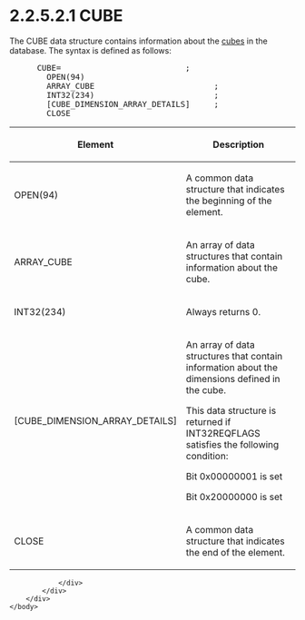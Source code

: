 <html dir="LTR" xmlns:mshelp="http://msdn.microsoft.com/mshelp" xmlns:ddue="http://ddue.schemas.microsoft.com/authoring/2003/5" xmlns:xlink="http://www.w3.org/1999/xlink" xmlns:tool="http://www.microsoft.com/tooltip">
    <head>
        <meta http-equiv="Content-Type" content="text/html; CHARSET=utf-8"></meta>
        <meta name="save" content="history"></meta>
        <title>2.2.5.2.1 CUBE</title>
        <xml>
            <mshelp:toctitle title="2.2.5.2.1 CUBE"></mshelp:toctitle>
            <mshelp:rltitle title="[MS-SSAS8]: CUBE"></mshelp:rltitle>
            <mshelp:keyword index="A" term="af878f6c-1a1e-4f31-8bf8-1e92d4e54b2e"></mshelp:keyword>
            <mshelp:attr name="DCSext.ContentType" value="open specification"></mshelp:attr>
            <mshelp:attr name="AssetID" value="af878f6c-1a1e-4f31-8bf8-1e92d4e54b2e"></mshelp:attr>
            <mshelp:attr name="TopicType" value="kbRef"></mshelp:attr>
            <mshelp:attr name="DCSext.Title" value="[MS-SSAS8]: CUBE" />
        </xml>
    </head>
    <body>
        <div id="header">
            <h1 class="heading">2.2.5.2.1 CUBE</h1>
        </div>
        <div id="mainSection">
            <div id="mainBody">
                <div id="allHistory" class="saveHistory"></div>
                <div id="sectionSection0" class="section" name="collapseableSection">
                    

<p>The CUBE data structure contains information about the <a href="c527450b-f5bd-424b-8c98-ba6365288f35.html#gt_a0c8d97b-322c-4117-8525-37e5f26751e7">cubes</a> in the database. The
syntax is defined as follows:           </p>

<dl>
<dd>
<div><pre> CUBE=                          ; 
   OPEN(94)
   ARRAY_CUBE                         ; 
   INT32(234)                         ; 
   [CUBE_DIMENSION_ARRAY_DETAILS]     ; 
   CLOSE
</pre></div>
</dd></dl>

<table>
 <thead>
  <tr>
   <th>
   <p>Element</p>
   </th>
   <th>
   <p>Description</p>
   </th>
  </tr>
 </thead>
 <tr>
  <td>
  <p>OPEN(94)</p>
  </td>
  <td>
  <p>A common data structure that indicates the beginning
  of the element.</p>
  </td>
 </tr>
 <tr>
  <td>
  <p>ARRAY_CUBE</p>
  </td>
  <td>
  <p>An array of data structures that contain information
  about the cube.</p>
  </td>
 </tr>
 <tr>
  <td>
  <p>INT32(234)</p>
  </td>
  <td>
  <p>Always returns 0.</p>
  </td>
 </tr>
 <tr>
  <td>
  <p>[CUBE_DIMENSION_ARRAY_DETAILS]</p>
  </td>
  <td>
  <p>An array of data structures that contain information
  about the dimensions defined in the cube.</p>
  <p>This data structure is returned if INT32REQFLAGS
  satisfies the following condition:</p>
  <p>Bit 0x00000001 is set</p>
  <p>Bit 0x20000000 is set</p>
  </td>
 </tr>
 <tr>
  <td>
  <p>CLOSE</p>
  </td>
  <td>
  <p>A common data structure that indicates the end of the
  element.</p>
  </td>
 </tr>
</table>

<p> </p>


                </div>
            </div>
        </div>
    </body>
</html>